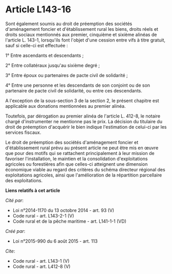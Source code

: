 # Article L143-16

Sont également soumis au droit de préemption des sociétés d'aménagement foncier et d'établissement rural les biens, droits
réels et droits sociaux mentionnés aux premier, cinquième et sixième alinéas de l'article L. 143-1, lorsqu'ils font l'objet
d'une cession entre vifs à titre gratuit, sauf si celle-ci est effectuée : 

1° Entre ascendants et descendants ; 

2° Entre collatéraux jusqu'au sixième degré ; 

3° Entre époux ou partenaires de pacte civil de solidarité ; 

4° Entre une personne et les descendants de son conjoint ou de son partenaire de pacte civil de solidarité, ou entre ces
descendants. 

A l'exception de la sous-section 3 de la section 2, le présent chapitre est applicable aux donations mentionnées au premier
alinéa. 

Toutefois, par dérogation au premier alinéa de l'article L. 412-8, le notaire chargé d'instrumenter ne mentionne pas le prix.
La décision du titulaire du droit de préemption d'acquérir le bien indique l'estimation de celui-ci par les services
fiscaux. 

Le droit de préemption des sociétés d'aménagement foncier et d'établissement rural prévu au présent article ne peut être mis
en œuvre que pour des motifs qui se rattachent principalement à leur mission de favoriser l'installation, le maintien et la
consolidation d'exploitations agricoles ou forestières afin que celles-ci atteignent une dimension économique viable au
regard des critères du schéma directeur régional des exploitations agricoles, ainsi que l'amélioration de la répartition
parcellaire des exploitations.

**Liens relatifs à cet article**

_Cité par_:

  - Loi n°2014-1170 du 13 octobre 2014 - art. 93 (V)
  - Code rural - art. L143-2-1 (V)
  - Code rural et de la pêche maritime - art. L141-1-1 (VD)

_Créé par_:

  - Loi n°2015-990 du 6 août 2015 - art. 113

_Cite_:

  - Code rural - art. L143-1 (V)
  - Code rural - art. L412-8 (V)
